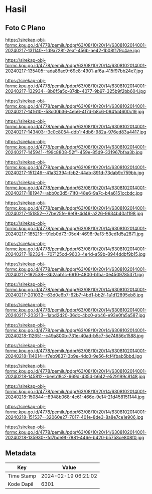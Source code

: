 # Hasil

## Foto C Plano

https://sirekap-obj-formc.kpu.go.id/4778/pemilu/pdpr/63/08/10/20/14/6308102014001-20240217-131140--1d9a728f-2eaf-456b-ae42-1b08f179c4ae.jpg

https://sirekap-obj-formc.kpu.go.id/4778/pemilu/pdpr/63/08/10/20/14/6308102014001-20240217-135405--ada86ac9-69c8-4901-af6a-415f97bb24e7.jpg

https://sirekap-obj-formc.kpu.go.id/4778/pemilu/pdpr/63/08/10/20/14/6308102014001-20240217-132934--8b6f5a5c-87db-4077-9b97-325b9f2bb604.jpg

https://sirekap-obj-formc.kpu.go.id/4778/pemilu/pdpr/63/08/10/20/14/6308102014001-20240217-141610--58c00b36-4eb6-4f7d-b8c6-0941d4600c19.jpg

https://sirekap-obj-formc.kpu.go.id/4778/pemilu/pdpr/63/08/10/20/14/6308102014001-20240217-143403--3c0c8054-ddb1-4db6-982a-976ed83a4417.jpg

https://sirekap-obj-formc.kpu.go.id/4778/pemilu/pdpr/63/08/10/20/14/6308102014001-20240217-145941--f99c8808-52f1-459e-85d9-331967bfaa3b.jpg

https://sirekap-obj-formc.kpu.go.id/4778/pemilu/pdpr/63/08/10/20/14/6308102014001-20240217-151246--41a32394-fcb2-44ab-891d-73dab9c759bb.jpg

https://sirekap-obj-formc.kpu.go.id/4778/pemilu/pdpr/63/08/10/20/14/6308102014001-20240217-181947--abb0d3d5-71f0-48e6-9a7c-b4a6151ccbdc.jpg

https://sirekap-obj-formc.kpu.go.id/4778/pemilu/pdpr/63/08/10/20/14/6308102014001-20240217-151852--77be25fe-9ef9-4d46-a226-9634b40af198.jpg

https://sirekap-obj-formc.kpu.go.id/4778/pemilu/pdpr/63/08/10/20/14/6308102014001-20240217-185215--91eb0d73-05d4-4696-9af3-53ed1d5a2871.jpg

https://sirekap-obj-formc.kpu.go.id/4778/pemilu/pdpr/63/08/10/20/14/6308102014001-20240217-192324--707125cd-9603-4e4d-a59b-8944ddbf9b15.jpg

https://sirekap-obj-formc.kpu.go.id/4778/pemilu/pdpr/63/08/10/20/14/6308102014001-20240217-192538--3b2aab1c-6910-4800-b1ba-0e450978537f.jpg

https://sirekap-obj-formc.kpu.go.id/4778/pemilu/pdpr/63/08/10/20/14/6308102014001-20240217-201032--63d0e6b7-62b7-4bd1-bb2f-1a1d12895eb8.jpg

https://sirekap-obj-formc.kpu.go.id/4778/pemilu/pdpr/63/08/10/20/14/6308102014001-20240217-203213--1abd2d20-36dc-4bc0-ab46-e93e0fa5a587.jpg

https://sirekap-obj-formc.kpu.go.id/4778/pemilu/pdpr/63/08/10/20/14/6308102014001-20240218-112651--c49a800b-731e-40ad-b5c7-5e74656c1588.jpg

https://sirekap-obj-formc.kpu.go.id/4778/pemilu/pdpr/63/08/10/20/14/6308102014001-20240218-114014--f7eb9837-3b9e-4dc0-9e56-fcf4fbab5bbd.jpg

https://sirekap-obj-formc.kpu.go.id/4778/pemilu/pdpr/63/08/10/20/14/6308102014001-20240218-145812--beeb18c2-669d-435d-b642-e529199c8148.jpg

https://sirekap-obj-formc.kpu.go.id/4778/pemilu/pdpr/63/08/10/20/14/6308102014001-20240218-150844--8948b068-4c61-466e-9e14-21d458151144.jpg

https://sirekap-obj-formc.kpu.go.id/4778/pemilu/pdpr/63/08/10/20/14/6308102014001-20240218-151537--32060e27-7017-401e-8de3-8a8e7ce1e906.jpg

https://sirekap-obj-formc.kpu.go.id/4778/pemilu/pdpr/63/08/10/20/14/6308102014001-20240218-135930--fd7bde9f-7881-446e-b420-b5758ce808f0.jpg


## Metadata

| Key        | Value               |
| ---------- | ------------------- |
| Time Stamp | 2024-02-19 06:21:02 |
| Kode Dapil | 6301                |



